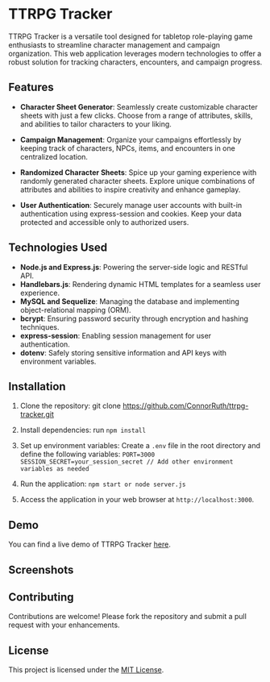 # TTRPG Tracker

TTRPG Tracker is a versatile tool designed for tabletop role-playing game enthusiasts to streamline character management and campaign organization. This web application leverages modern technologies to offer a robust solution for tracking characters, encounters, and campaign progress.

## Features

- **Character Sheet Generator**: Seamlessly create customizable character sheets with just a few clicks. Choose from a range of attributes, skills, and abilities to tailor characters to your liking.

- **Campaign Management**: Organize your campaigns effortlessly by keeping track of characters, NPCs, items, and encounters in one centralized location. 

- **Randomized Character Sheets**: Spice up your gaming experience with randomly generated character sheets. Explore unique combinations of attributes and abilities to inspire creativity and enhance gameplay.

- **User Authentication**: Securely manage user accounts with built-in authentication using express-session and cookies. Keep your data protected and accessible only to authorized users.

## Technologies Used

- **Node.js and Express.js**: Powering the server-side logic and RESTful API.
- **Handlebars.js**: Rendering dynamic HTML templates for a seamless user experience.
- **MySQL and Sequelize**: Managing the database and implementing object-relational mapping (ORM).
- **bcrypt**: Ensuring password security through encryption and hashing techniques.
- **express-session**: Enabling session management for user authentication.
- **dotenv**: Safely storing sensitive information and API keys with environment variables.

## Installation

1. Clone the repository: git clone https://github.com/ConnorRuth/ttrpg-tracker.git
2. Install dependencies: run `npm install`
3. Set up environment variables:
Create a `.env` file in the root directory and define the following variables:
`PORT=3000
SESSION_SECRET=your_session_secret
// Add other environment variables as needed`

4. Run the application: `npm start or node server.js`

5. Access the application in your web browser at `http://localhost:3000`.

## Demo

You can find a live demo of TTRPG Tracker [here](#).

## Screenshots



## Contributing

Contributions are welcome! Please fork the repository and submit a pull request with your enhancements.

## License

This project is licensed under the [MIT License](LICENSE).
